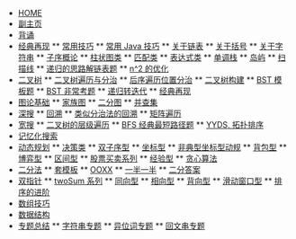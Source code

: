<!-- docs/_sidebar.md -->

- [HOME](./)
- [副主页](./coding/index)
- [背诵](./coding/memorize)
- [经典再现](./coding/classic/anagram)
  ** [常用技巧](./coding/classic/freqused)
  ** [常用 Java 技巧](./coding/classic/freqused_java)
  ** [关于链表](./coding/classic/linkedlist)
  ** [关于括号](./coding/classic/parentheses)
  ** [关于字符串](./coding/classic/strings)
  ** [子序概论](./coding/classic/subsequence)
  ** [柱状图类](./coding/classic/barchart)
  ** [匹配类](./coding/classic/match)
  ** [表达式类](./coding/classic/expr)
  ** [单调栈](./coding/classic/monoq)
  ** [岛屿](./coding/classic/islands)
  ** [扫描线](./coding/classic/sweep)
  ** [递归的思路解链表题](./coding/linkedlist/kgroupreverse)
  ** [n^2 的优化](./coding/classic/n2_tolower)
- [二叉树](./coding/tree/index)
  ** [二叉树遍历与分治](./coding/tree/traversal)
  ** [后序遍历位置分治](./coding/tree/postorder)
  ** [二叉树构建](./coding/tree/reconstruct)
  ** [BST 模板题](./coding/tree/bst)
  ** [BST 非常考题](./coding/tree/bst_hard)
  ** [递归转迭代](./coding/tree/iterative)
  \*\* [经典再现](./coding/tree/classic)
- [图论基础](./coding/graph/index)
  ** [家族图](./coding/graph/family)
  ** [二分图](./coding/graph/bipartite)
  \*\* [并查集](./coding/graph/unionfind)
- [深搜](./coding/dfs/index)
  ** [回溯](./coding/dfs/backtracking)
  ** [类似分治法的回溯](./coding/dfs/divcon)
  \*\* [矩阵遍历](./coding/dfs/traversal)
- [宽搜](./coding/bfs/index)
  ** [二叉树的层级遍历](./coding/bfs/levels)
  ** [BFS 经典最短路径题](./coding/bfs/shortest)
  \*\* [YYDS, 拓扑排序](./coding/bfs/topsort)
- [记忆化搜索](./coding/memo/index)
- [动态规划](./coding/dp/index)
  ** [决策类](./coding/dp/decision)
  ** [双子序型](./coding/dp/subsequence)
  ** [坐标型](./coding/dp/indices)
  ** [非典型坐标型动规](./coding/dp/indices_adv)
  ** [背包型](./coding/dp/knapsack)
  ** [博弈型](./coding/dp/gametheory)
  ** [区间型](./coding/dp/interval)
  ** [股票买卖系列](./coding/dp/stock)
  ** [经验型](./coding/dp/unknown)
  ** [贪心算法](./coding/dp/greedy)
- [二分法](./coding/binsearch/index)
  ** [套模板](./coding/binsearch/template)
  ** [OOXX](./coding/binsearch/ooxx)
  ** [一半一半](./coding/binsearch/half)
  ** [二分答案](./coding/binsearch/binanswer)
- [双指针](./coding/twopointer/index)
  ** [twoSum 系列](./coding/twopointer/twosum)
  ** [同向型](./coding/twopointer/forward)
  ** [相向型](./coding/twopointer/inward)
  ** [背向型](./coding/twopointer/outward)
  ** [滑动窗口型](./coding/twopointer/sliding)
  ** [排序的进阶](./coding/twopointer/sort)
- [数组技巧](./coding/array/index)
- [数据结构](./coding/datastructure/index)
- [专题总结](./)
  ** [字符串专题](./)
  ** [异位词专题](./)
  \*\* [回文串专题](./)
